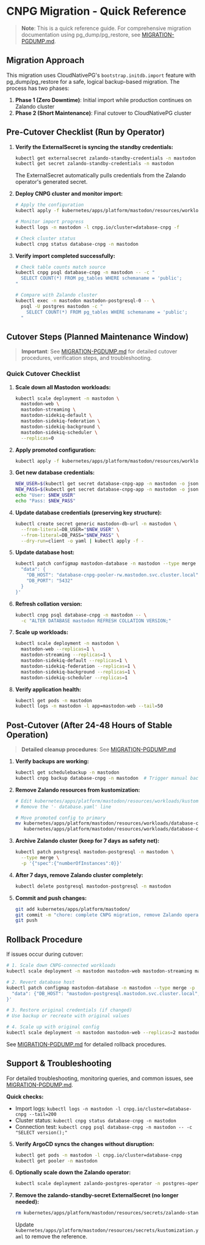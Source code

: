 # CNPG Migration - Quick Reference

> **Note**: This is a quick reference guide. For comprehensive migration documentation using pg_dump/pg_restore, see [MIGRATION-PGDUMP.md](./MIGRATION-PGDUMP.md).

## Migration Approach

This migration uses CloudNativePG's `bootstrap.initdb.import` feature with pg_dump/pg_restore for a safe, logical backup-based migration. The process has two phases:

1. **Phase 1 (Zero Downtime)**: Initial import while production continues on Zalando cluster
2. **Phase 2 (Short Maintenance)**: Final cutover to CloudNativePG cluster

## Pre-Cutover Checklist (Run by Operator)

1. **Verify the ExternalSecret is syncing the standby credentials:**
   ```bash
   kubectl get externalsecret zalando-standby-credentials -n mastodon
   kubectl get secret zalando-standby-credentials -n mastodon
   ```
   The ExternalSecret automatically pulls credentials from the Zalando operator's generated secret.

2. **Deploy CNPG cluster and monitor import:**
   ```bash
   # Apply the configuration
   kubectl apply -f kubernetes/apps/platform/mastodon/resources/workloads/database-cnpg.yaml
   
   # Monitor import progress
   kubectl logs -n mastodon -l cnpg.io/cluster=database-cnpg -f
   
   # Check cluster status
   kubectl cnpg status database-cnpg -n mastodon
   ```

3. **Verify import completed successfully:**
   ```bash
   # Check table counts match source
   kubectl cnpg psql database-cnpg -n mastodon -- -c "
     SELECT COUNT(*) FROM pg_tables WHERE schemaname = 'public';
   "
   
   # Compare with Zalando cluster
   kubectl exec -n mastodon mastodon-postgresql-0 -- \
     psql -U postgres mastodon -c "
       SELECT COUNT(*) FROM pg_tables WHERE schemaname = 'public';
     "
   ```

## Cutover Steps (Planned Maintenance Window)

> **Important**: See [MIGRATION-PGDUMP.md](./MIGRATION-PGDUMP.md) for detailed cutover procedures, verification steps, and troubleshooting.

### Quick Cutover Checklist

1. **Scale down all Mastodon workloads:**
   ```bash
   kubectl scale deployment -n mastodon \
     mastodon-web \
     mastodon-streaming \
     mastodon-sidekiq-default \
     mastodon-sidekiq-federation \
     mastodon-sidekiq-background \
     mastodon-sidekiq-scheduler \
     --replicas=0
   ```

2. **Apply promoted configuration:**
   ```bash
   kubectl apply -f kubernetes/apps/platform/mastodon/resources/workloads/database-cnpg-promoted.yaml
   ```

3. **Get new database credentials:**
   ```bash
   NEW_USER=$(kubectl get secret database-cnpg-app -n mastodon -o jsonpath='{.data.username}' | base64 -d)
   NEW_PASS=$(kubectl get secret database-cnpg-app -n mastodon -o jsonpath='{.data.password}' | base64 -d)
   echo "User: $NEW_USER"
   echo "Pass: $NEW_PASS"
   ```

4. **Update database credentials (preserving key structure):**
   ```bash
   kubectl create secret generic mastodon-db-url -n mastodon \
     --from-literal=DB_USER="$NEW_USER" \
     --from-literal=DB_PASS="$NEW_PASS" \
     --dry-run=client -o yaml | kubectl apply -f -
   ```

5. **Update database host:**
   ```bash
   kubectl patch configmap mastodon-database -n mastodon --type merge -p '{
     "data": {
       "DB_HOST": "database-cnpg-pooler-rw.mastodon.svc.cluster.local",
       "DB_PORT": "5432"
     }
   }'
   ```

6. **Refresh collation version:**
   ```bash
   kubectl cnpg psql database-cnpg -n mastodon -- \
     -c "ALTER DATABASE mastodon REFRESH COLLATION VERSION;"
   ```

7. **Scale up workloads:**
   ```bash
   kubectl scale deployment -n mastodon \
     mastodon-web --replicas=1 \
     mastodon-streaming --replicas=1 \
     mastodon-sidekiq-default --replicas=1 \
     mastodon-sidekiq-federation --replicas=1 \
     mastodon-sidekiq-background --replicas=1 \
     mastodon-sidekiq-scheduler --replicas=1
   ```

8. **Verify application health:**
   ```bash
   kubectl get pods -n mastodon
   kubectl logs -n mastodon -l app=mastodon-web --tail=50
   ```

## Post-Cutover (After 24-48 Hours of Stable Operation)

> **Detailed cleanup procedures**: See [MIGRATION-PGDUMP.md](./MIGRATION-PGDUMP.md#post-migration-after-24-48-hours-stable-operation)

1. **Verify backups are working:**
   ```bash
   kubectl get schedulebackup -n mastodon
   kubectl cnpg backup database-cnpg -n mastodon  # Trigger manual backup
   ```

2. **Remove Zalando resources from kustomization:**
   ```bash
   # Edit kubernetes/apps/platform/mastodon/resources/workloads/kustomization.yaml
   # Remove the '- database.yaml' line
   
   # Move promoted config to primary
   mv kubernetes/apps/platform/mastodon/resources/workloads/database-cnpg-promoted.yaml \
      kubernetes/apps/platform/mastodon/resources/workloads/database-cnpg.yaml
   ```

3. **Archive Zalando cluster (keep for 7 days as safety net):**
   ```bash
   kubectl patch postgresql mastodon-postgresql -n mastodon \
     --type merge \
     -p '{"spec":{"numberOfInstances":0}}'
   ```

4. **After 7 days, remove Zalando cluster completely:**
   ```bash
   kubectl delete postgresql mastodon-postgresql -n mastodon
   ```

5. **Commit and push changes:**
   ```bash
   git add kubernetes/apps/platform/mastodon/
   git commit -m "chore: complete CNPG migration, remove Zalando operator"
   git push
   ```

## Rollback Procedure

If issues occur during cutover:

```bash
# 1. Scale down CNPG-connected workloads
kubectl scale deployment -n mastodon mastodon-web mastodon-streaming mastodon-sidekiq-* --replicas=0

# 2. Revert database host
kubectl patch configmap mastodon-database -n mastodon --type merge -p '{
  "data": {"DB_HOST": "mastodon-postgresql.mastodon.svc.cluster.local", "DB_PORT": "5432"}
}'

# 3. Restore original credentials (if changed)
# Use backup or recreate with original values

# 4. Scale up with original config
kubectl scale deployment -n mastodon mastodon-web --replicas=2 mastodon-streaming --replicas=2
```

See [MIGRATION-PGDUMP.md](./MIGRATION-PGDUMP.md#rollback-procedure-if-issues-arise) for detailed rollback procedures.

## Support & Troubleshooting

For detailed troubleshooting, monitoring queries, and common issues, see [MIGRATION-PGDUMP.md](./MIGRATION-PGDUMP.md#troubleshooting).

**Quick checks:**
- Import logs: `kubectl logs -n mastodon -l cnpg.io/cluster=database-cnpg --tail=200`
- Cluster status: `kubectl cnpg status database-cnpg -n mastodon`
- Connection test: `kubectl cnpg psql database-cnpg -n mastodon -- -c "SELECT version();"`


5. **Verify ArgoCD syncs the changes without disruption:**
   ```bash
   kubectl get pods -n mastodon -l cnpg.io/cluster=database-cnpg
   kubectl get pooler -n mastodon
   ```

6. **Optionally scale down the Zalando operator:**
   ```bash
   kubectl scale deployment zalando-postgres-operator -n postgres-operator --replicas=0
   ```

7. **Remove the zalando-standby-secret ExternalSecret (no longer needed):**
   ```bash
   rm kubernetes/apps/platform/mastodon/resources/secrets/zalando-standby-secret.yaml
   ```
   Update `kubernetes/apps/platform/mastodon/resources/secrets/kustomization.yaml` to remove the reference.
